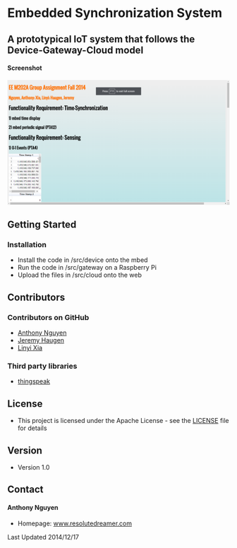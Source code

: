  Embedded Synchronization System
======
## A prototypical IoT system that follows the Device-Gateway-Cloud model

#### Screenshot
![Screenshot](/assets/screenshots/ss1.png)
## Getting Started

### Installation
* Install the code in /src/device onto the mbed
* Run the code in /src/gateway on a Raspberry Pi
* Upload the files in /src/cloud onto the web

## Contributors

### Contributors on GitHub
* [Anthony Nguyen](https://github.com/resolutedreamer)
* [Jeremy Haugen](https://github.com/jeremyhaugen)
* [Linyi Xia]()

### Third party libraries
*  [thingspeak](https://github.com/iobridge/ThingSpeak)

## License 
* This project is licensed under the Apache License - see the [LICENSE](https://github.com/resolutedreamer/prototypical-iot/blob/master/LICENSE) file for details

## Version 
* Version 1.0

## Contact
#### Anthony Nguyen
* Homepage: www.resolutedreamer.com

Last Updated 2014/12/17